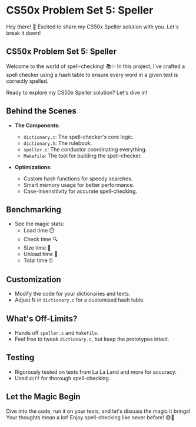 CS50x Problem Set 5: Speller
============================

Hey there! 🚀 Excited to share my CS50x Speller solution with you. Let's break it down!

CS50x Problem Set 5: Speller
----------------------------

Welcome to the world of spell-checking! 📚✨ In this project, I've crafted a spell checker using a hash table to ensure every word in a given text is correctly spelled.

Ready to explore my CS50x Speller solution? Let's dive in!

Behind the Scenes
-----------------

-   **The Components:**

    -   `dictionary.c`: The spell-checker's core logic.
    -   `dictionary.h`: The rulebook.
    -   `speller.c`: The conductor coordinating everything.
    -   `Makefile`: The tool for building the spell-checker.
-   **Optimizations:**

    -   Custom hash functions for speedy searches.
    -   Smart memory usage for better performance.
    -   Case-insensitivity for accurate spell-checking.

Benchmarking
------------

-   See the magic stats:
    -   Load time ⏱️
    -   Check time 🔍
    -   Size time 📏
    -   Unload time 🔄
    -   Total time ⏰

Customization
-------------

-   Modify the code for your dictionaries and texts.
-   Adjust N in `dictionary.c` for a customized hash table.

What's Off-Limits?
------------------

-   Hands off `speller.c` and `Makefile`.
-   Feel free to tweak `dictionary.c`, but keep the prototypes intact.

Testing
-------

-   Rigorously tested on texts from La La Land and more for accuracy.
-   Used `diff` for thorough spell-checking.

Let the Magic Begin
-------------------

Dive into the code, run it on your texts, and let's discuss the magic it brings! Your thoughts mean a lot! Enjoy spell-checking like never before! 😄🎉
